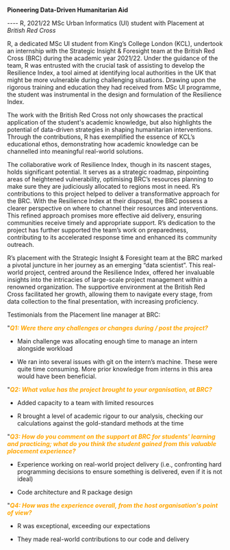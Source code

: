**Pioneering Data-Driven Humanitarian Aid**

---- R, 2021/22 MSc Urban Informatics (UI) student with Placement at *British Red Cross*

R, a dedicated MSc UI student from King’s College London (KCL), undertook an internship with the Strategic Insight & Foresight team at the British Red Cross (BRC) during the academic year 2021/22. Under the guidance of the team, R was entrusted with the crucial task of assisting to develop the Resilience Index, a tool aimed at identifying local authorities in the UK that might be more vulnerable during challenging situations. Drawing upon the rigorous training and education they had received from MSc UI programme, the student was instrumental in the design and formulation of the Resilience Index. 

The work with the British Red Cross not only showcases the practical application of the student's academic knowledge, but also highlights the potential of data-driven strategies in shaping humanitarian interventions. Through the contributions, R has exemplified the essence of KCL’s educational ethos, demonstrating how academic knowledge can be channelled into meaningful real-world solutions.

The collaborative work of Resilience Index, though in its nascent stages, holds significant potential. It serves as a strategic roadmap, pinpointing areas of heightened vulnerability, optimising BRC’s resources planning to make sure they are judiciously allocated to regions most in need. R’s contributions to this project helped to deliver a transformative approach for the BRC. With the Resilience Index at their disposal, the BRC possess a clearer perspective on where to channel their resources and interventions. This refined approach promises more effective aid delivery, ensuring communities receive timely and appropriate support. R’s dedication to the project has further supported the team’s work on preparedness, contributing to its accelerated response time and enhanced its community outreach.

R’s placement with the Strategic Insight & Foresight team at the BRC marked a pivotal juncture in her journey as an emerging “data scientist”. This real-world project, centred around the Resilience Index, offered her invaluable insights into the intricacies of large-scale project management within a renowned organization. The supportive environment at the British Red Cross facilitated her growth, allowing them to navigate every stage, from data collection to the final presentation, with increasing proficiency.

Testimonials from the Placement line manager at BRC:

"<span style="color:orange"><i>**Q1: Were there any challenges or changes during / post the project?**</i></span>

- Main challenge was allocating enough time to manage an intern alongside workload

- We ran into several issues with git on the intern’s machine. These were quite time consuming. More prior knowledge from interns in this area would have been beneficial.

"<span style="color:orange"><i>**Q2: What value has the project brought to your organisation, at BRC?**</i></span>

- Added capacity to a team with limited resources

- R brought a level of academic rigour to our analysis, checking our calculations against the gold-standard methods at the time

"<span style="color:orange"><i>**Q3: How do you comment on the support at BRC for students' learning and practicing; what do you think the student gained from this valuable placement experience?**</i></span>

- Experience working on real-world project delivery (i.e., confronting hard programming decisions to ensure something is delivered, even if it is not ideal)

- Code architecture and R package design

"<span style="color:orange"><i>**Q4: How was the experience overall, from the host organisation's point of view?**</i></span>

- R was exceptional, exceeding our expectations

- They made real-world contributions to our code and delivery
